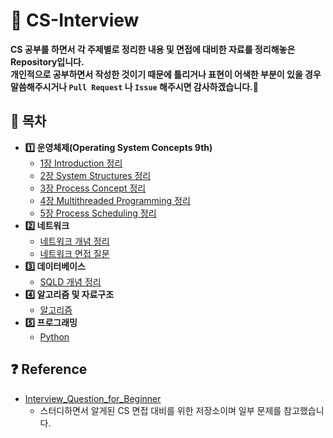 # :memo: CS-Interview

__CS 공부를 하면서 각 주제별로 정리한 내용 및 면접에 대비한 자료를 정리해놓은 Repository입니다.   
개인적으로 공부하면서 작성한 것이기 때문에 틀리거나 표현이 어색한 부분이 있을 경우 말씀해주시거나 `Pull Request` 나 `Issue` 해주시면 감사하겠습니다.:bow:__   

## :bookmark_tabs: 목차   
  - __:one: 운영체제(Operating System Concepts 9th)__   
    - [1장 Introduction 정리](https://github.com/seongbeenkim/CS-Interview/blob/master/OS/Chapter1.%20Introduction.md)   
    - [2장 System Structures 정리](https://github.com/seongbeenkim/CS-Interview/blob/master/OS/Chapter2.%20System%20Structures.md)   
    - [3장 Process Concept 정리](https://github.com/seongbeenkim/CS-Interview/blob/master/OS/Chapter3.%20Process%20Concept.md)   
    - [4장 Multithreaded Programming 정리](https://github.com/seongbeenkim/CS-Interview/blob/master/OS/Chapter4.%20Multithreaded%20Programming.md)   
    - [5장 Process Scheduling 정리](https://github.com/seongbeenkim/CS-Interview/blob/master/OS/Chapter5.%20Process%20Scheduling.md)   
  - __:two: 네트워크__   
    - [네트워크 개념 정리](https://github.com/seongbeenkim/CS-Interview/tree/master/Network)   
    - [네트워크 면접 질문](https://github.com/seongbeenkim/CS-Interview/blob/master/Network/Network_Interview_Questions.md)    
  - __:three: 데이터베이스__   
    - [SQLD 개념 정리](https://github.com/seongbeenkim/CS-Interview/tree/master/Database)   
  - __:four: 알고리즘 및 자료구조__   
    - [알고리즘](https://github.com/seongbeenkim/CS-Interview/tree/master/Algorithm)
  - __:five: 프로그래밍__   
    - [Python](https://github.com/seongbeenkim/Python)    

## :question: Reference   
* [Interview_Question_for_Beginner](https://github.com/JaeYeopHan/Interview_Question_for_Beginner/)   
  - 스터디하면서 알게된 CS 면접 대비를 위한 저장소이며 일부 문제를 참고했습니다.     
